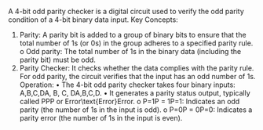 A 4-bit odd parity checker is a digital circuit used to verify the odd parity condition of a 4-bit binary data input.
Key Concepts:
1.	Parity: A parity bit is added to a group of binary bits to ensure that the total number of 1s (or 0s) in the group adheres to a specified parity rule.
o	Odd parity: The total number of 1s in the binary data (including the parity bit) must be odd.
2.	Parity Checker: It checks whether the data complies with the parity rule. For odd parity, the circuit verifies that the input has an odd number of 1s.
Operation:
•	The 4-bit odd parity checker takes four binary inputs: A,B,C,DA, B, C, DA,B,C,D.
•	It generates a parity status output, typically called PPP or Error\text{Error}Error.
o	P=1P = 1P=1: Indicates an odd parity (the number of 1s in the input is odd).
o	P=0P = 0P=0: Indicates a parity error (the number of 1s in the input is even).
